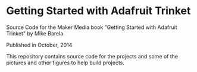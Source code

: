 Getting Started with Adafruit Trinket
=====================================

Source Code for the Maker Media book "Getting Started with Adafruit Trinket" by Mike Barela

Published in October, 2014 

This repository contains source code for the projects and
some of the pictures and other figures to help build
projects.

